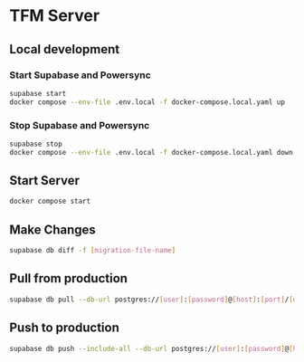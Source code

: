 # TFM Server

## Local development

### Start Supabase and Powersync
```bash
supabase start
docker compose --env-file .env.local -f docker-compose.local.yaml up 
```

### Stop Supabase and Powersync
```bash
supabase stop
docker compose --env-file .env.local -f docker-compose.local.yaml down 
```

## Start Server

```bash
docker compose start
```


## Make Changes
```bash
supabase db diff -f [migration-file-name]
```

## Pull from production
```bash
supabase db pull --db-url postgres://[user]:[password]@[host]:[port]/[database]
```

## Push to production
```bash
supabase db push --include-all --db-url postgres://[user]:[password]@[host]:[port]/[database]
```